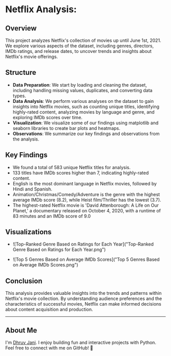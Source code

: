 # Netflix Analysis:

## Overview
This project analyzes Netflix's collection of movies up until June 1st, 2021. We explore various aspects of the dataset, including genres, directors, IMDb ratings, and release dates, to uncover trends and insights about Netflix's movie offerings.

## Structure
- **Data Preparation**: We start by loading and cleaning the dataset, including handling missing values, duplicates, and converting data types.
- **Data Analysis**: We perform various analyses on the dataset to gain insights into Netflix movies, such as counting unique titles, identifying highly-rated content, analyzing movies by language and genre, and exploring IMDb scores over time.
- **Visualization**: We visualize some of our findings using matplotlib and seaborn libraries to create bar plots and heatmaps.
- **Observations**: We summarize our key findings and observations from the analysis.

## Key Findings
- We found a total of 583 unique Netflix titles for analysis.
- 133 titles have IMDb scores higher than 7, indicating highly-rated content.
- English is the most dominant language in Netflix movies, followed by Hindi and Spanish.
- Animation/Christmas/Comedy/Adventure is the genre with the highest average IMDb score (8.2), while Heist film/Thriller has the lowest (3.7).
- The highest-rated Netflix movie is 'David Attenborough: A Life on Our Planet,' a documentary released on October 4, 2020, with a runtime of 83 minutes and an IMDb score of 9.0

## Visualizations

* ![Top-Ranked Genre Based on Ratings for Each Year]("Top-Ranked Genre Based on Ratings for Each Year.png")

* ![Top 5 Genres Based on Average IMDb Scores]("Top 5 Genres Based on Average IMDb Scores.png") 


## Conclusion
This analysis provides valuable insights into the trends and patterns within Netflix's movie collection. By understanding audience preferences and the characteristics of successful movies, Netflix can make informed decisions about content acquisition and production.

---

## About Me

I'm [Dhruv Jani](https://github.com/optimizedLP). I enjoy building fun and interactive projects with Python. Feel free to connect with me on GitHub! :rocket:
